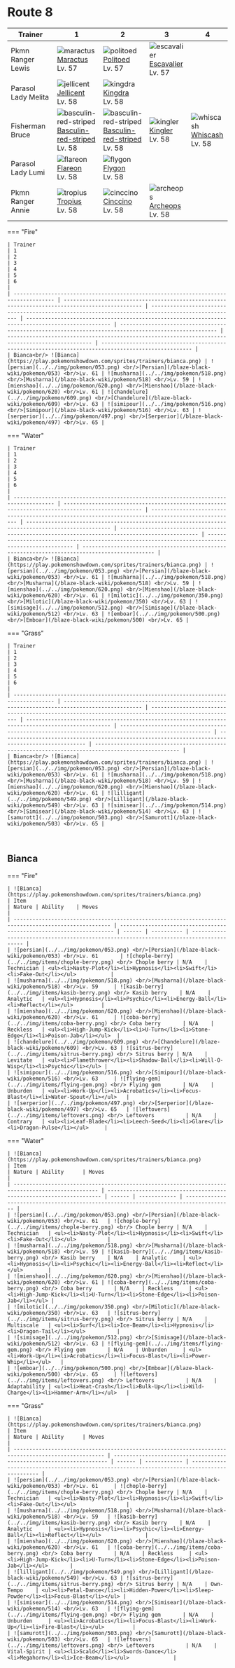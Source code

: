 # Route 8

| Trainer             | 1                                                                                                                         | 2                                                                                                                         | 3                                                                                                     | 4                                                                                                 |
| ------------------- | ------------------------------------------------------------------------------------------------------------------------- | ------------------------------------------------------------------------------------------------------------------------- | ----------------------------------------------------------------------------------------------------- | ------------------------------------------------------------------------------------------------- |
| Pkmn Ranger Lewis   | ![maractus](../../img/pokemon/556.png) <br/>[Maractus](/blaze-black-wiki/pokemon/556) <br/>Lv. 57                         | ![politoed](../../img/pokemon/186.png) <br/>[Politoed](/blaze-black-wiki/pokemon/186) <br/>Lv. 57                         | ![escavalier](../../img/pokemon/589.png) <br/>[Escavalier](/blaze-black-wiki/pokemon/589) <br/>Lv. 57 |
| Parasol Lady Melita | ![jellicent](../../img/pokemon/593.png) <br/>[Jellicent](/blaze-black-wiki/pokemon/593) <br/>Lv. 58                       | ![kingdra](../../img/pokemon/230.png) <br/>[Kingdra](/blaze-black-wiki/pokemon/230) <br/>Lv. 58                           |
| Fisherman Bruce     | ![basculin-red-striped](../../img/pokemon/550.png) <br/>[Basculin-red-striped](/blaze-black-wiki/pokemon/550) <br/>Lv. 58 | ![basculin-red-striped](../../img/pokemon/550.png) <br/>[Basculin-red-striped](/blaze-black-wiki/pokemon/550) <br/>Lv. 58 | ![kingler](../../img/pokemon/099.png) <br/>[Kingler](/blaze-black-wiki/pokemon/099) <br/>Lv. 58       | ![whiscash](../../img/pokemon/340.png) <br/>[Whiscash](/blaze-black-wiki/pokemon/340) <br/>Lv. 58 |
| Parasol Lady Lumi   | ![flareon](../../img/pokemon/136.png) <br/>[Flareon](/blaze-black-wiki/pokemon/136) <br/>Lv. 58                           | ![flygon](../../img/pokemon/330.png) <br/>[Flygon](/blaze-black-wiki/pokemon/330) <br/>Lv. 58                             |
| Pkmn Ranger Annie   | ![tropius](../../img/pokemon/357.png) <br/>[Tropius](/blaze-black-wiki/pokemon/357) <br/>Lv. 58                           | ![cinccino](../../img/pokemon/573.png) <br/>[Cinccino](/blaze-black-wiki/pokemon/573) <br/>Lv. 58                         | ![archeops](../../img/pokemon/567.png) <br/>[Archeops](/blaze-black-wiki/pokemon/567) <br/>Lv. 58     |

=== "Fire"

    | Trainer                                                                             | 1                                                                                               | 2                                                                                                 | 3                                                                                                 | 4                                                                                                     | 5                                                                                                 | 6                                                                                                   |
    | ----------------------------------------------------------------------------------- | ----------------------------------------------------------------------------------------------- | ------------------------------------------------------------------------------------------------- | ------------------------------------------------------------------------------------------------- | ----------------------------------------------------------------------------------------------------- | ------------------------------------------------------------------------------------------------- | --------------------------------------------------------------------------------------------------- |
    | Bianca<br/> ![Bianca](https://play.pokemonshowdown.com/sprites/trainers/bianca.png) | ![persian](../../img/pokemon/053.png) <br/>[Persian](/blaze-black-wiki/pokemon/053) <br/>Lv. 61 | ![musharna](../../img/pokemon/518.png) <br/>[Musharna](/blaze-black-wiki/pokemon/518) <br/>Lv. 59 | ![mienshao](../../img/pokemon/620.png) <br/>[Mienshao](/blaze-black-wiki/pokemon/620) <br/>Lv. 61 | ![chandelure](../../img/pokemon/609.png) <br/>[Chandelure](/blaze-black-wiki/pokemon/609) <br/>Lv. 63 | ![simipour](../../img/pokemon/516.png) <br/>[Simipour](/blaze-black-wiki/pokemon/516) <br/>Lv. 63 | ![serperior](../../img/pokemon/497.png) <br/>[Serperior](/blaze-black-wiki/pokemon/497) <br/>Lv. 65 |

=== "Water"

    | Trainer                                                                             | 1                                                                                               | 2                                                                                                 | 3                                                                                                 | 4                                                                                               | 5                                                                                                 | 6                                                                                             |
    | ----------------------------------------------------------------------------------- | ----------------------------------------------------------------------------------------------- | ------------------------------------------------------------------------------------------------- | ------------------------------------------------------------------------------------------------- | ----------------------------------------------------------------------------------------------- | ------------------------------------------------------------------------------------------------- | --------------------------------------------------------------------------------------------- |
    | Bianca<br/> ![Bianca](https://play.pokemonshowdown.com/sprites/trainers/bianca.png) | ![persian](../../img/pokemon/053.png) <br/>[Persian](/blaze-black-wiki/pokemon/053) <br/>Lv. 61 | ![musharna](../../img/pokemon/518.png) <br/>[Musharna](/blaze-black-wiki/pokemon/518) <br/>Lv. 59 | ![mienshao](../../img/pokemon/620.png) <br/>[Mienshao](/blaze-black-wiki/pokemon/620) <br/>Lv. 61 | ![milotic](../../img/pokemon/350.png) <br/>[Milotic](/blaze-black-wiki/pokemon/350) <br/>Lv. 63 | ![simisage](../../img/pokemon/512.png) <br/>[Simisage](/blaze-black-wiki/pokemon/512) <br/>Lv. 63 | ![emboar](../../img/pokemon/500.png) <br/>[Emboar](/blaze-black-wiki/pokemon/500) <br/>Lv. 65 |

=== "Grass"

    | Trainer                                                                             | 1                                                                                               | 2                                                                                                 | 3                                                                                                 | 4                                                                                                   | 5                                                                                                 | 6                                                                                                 |
    | ----------------------------------------------------------------------------------- | ----------------------------------------------------------------------------------------------- | ------------------------------------------------------------------------------------------------- | ------------------------------------------------------------------------------------------------- | --------------------------------------------------------------------------------------------------- | ------------------------------------------------------------------------------------------------- | ------------------------------------------------------------------------------------------------- |
    | Bianca<br/> ![Bianca](https://play.pokemonshowdown.com/sprites/trainers/bianca.png) | ![persian](../../img/pokemon/053.png) <br/>[Persian](/blaze-black-wiki/pokemon/053) <br/>Lv. 61 | ![musharna](../../img/pokemon/518.png) <br/>[Musharna](/blaze-black-wiki/pokemon/518) <br/>Lv. 59 | ![mienshao](../../img/pokemon/620.png) <br/>[Mienshao](/blaze-black-wiki/pokemon/620) <br/>Lv. 61 | ![lilligant](../../img/pokemon/549.png) <br/>[Lilligant](/blaze-black-wiki/pokemon/549) <br/>Lv. 63 | ![simisear](../../img/pokemon/514.png) <br/>[Simisear](/blaze-black-wiki/pokemon/514) <br/>Lv. 63 | ![samurott](../../img/pokemon/503.png) <br/>[Samurott](/blaze-black-wiki/pokemon/503) <br/>Lv. 65 |

<br/>

## Bianca

=== "Fire"

    | ![Bianca](https://play.pokemonshowdown.com/sprites/trainers/bianca.png)                               | Item                                                                 | Nature | Ability    | Moves                                                                                  |
    | ----------------------------------------------------------------------------------------------------- | -------------------------------------------------------------------- | ------ | ---------- | -------------------------------------------------------------------------------------- |
    | ![persian](../../img/pokemon/053.png) <br/>[Persian](/blaze-black-wiki/pokemon/053) <br/>Lv. 61       | ![chople-berry](../../img/items/chople-berry.png) <br/> Chople berry | N/A    | Technician | <ul><li>Nasty-Plot</li><li>Hypnosis</li><li>Swift</li><li>Fake-Out</li></ul>           |
    | ![musharna](../../img/pokemon/518.png) <br/>[Musharna](/blaze-black-wiki/pokemon/518) <br/>Lv. 59     | ![kasib-berry](../../img/items/kasib-berry.png) <br/> Kasib berry    | N/A    | Analytic   | <ul><li>Hypnosis</li><li>Psychic</li><li>Energy-Ball</li><li>Reflect</li></ul>         |
    | ![mienshao](../../img/pokemon/620.png) <br/>[Mienshao](/blaze-black-wiki/pokemon/620) <br/>Lv. 61     | ![coba-berry](../../img/items/coba-berry.png) <br/> Coba berry       | N/A    | Reckless   | <ul><li>High-Jump-Kick</li><li>U-Turn</li><li>Stone-Edge</li><li>Poison-Jab</li></ul>  |
    | ![chandelure](../../img/pokemon/609.png) <br/>[Chandelure](/blaze-black-wiki/pokemon/609) <br/>Lv. 63 | ![sitrus-berry](../../img/items/sitrus-berry.png) <br/> Sitrus berry | N/A    | Levitate   | <ul><li>Flamethrower</li><li>Shadow-Ball</li><li>Will-O-Wisp</li><li>Psychic</li></ul> |
    | ![simipour](../../img/pokemon/516.png) <br/>[Simipour](/blaze-black-wiki/pokemon/516) <br/>Lv. 63     | ![flying-gem](../../img/items/flying-gem.png) <br/> Flying gem       | N/A    | Unburden   | <ul><li>Work-Up</li><li>Acrobatics</li><li>Focus-Blast</li><li>Water-Spout</li></ul>   |
    | ![serperior](../../img/pokemon/497.png) <br/>[Serperior](/blaze-black-wiki/pokemon/497) <br/>Lv. 65   | ![leftovers](../../img/items/leftovers.png) <br/> Leftovers          | N/A    | Contrary   | <ul><li>Leaf-Blade</li><li>Leech-Seed</li><li>Glare</li><li>Dragon-Pulse</li></ul>     |

=== "Water"

    | ![Bianca](https://play.pokemonshowdown.com/sprites/trainers/bianca.png)                           | Item                                                                 | Nature | Ability      | Moves                                                                                 |
    | ------------------------------------------------------------------------------------------------- | -------------------------------------------------------------------- | ------ | ------------ | ------------------------------------------------------------------------------------- |
    | ![persian](../../img/pokemon/053.png) <br/>[Persian](/blaze-black-wiki/pokemon/053) <br/>Lv. 61   | ![chople-berry](../../img/items/chople-berry.png) <br/> Chople berry | N/A    | Technician   | <ul><li>Nasty-Plot</li><li>Hypnosis</li><li>Swift</li><li>Fake-Out</li></ul>          |
    | ![musharna](../../img/pokemon/518.png) <br/>[Musharna](/blaze-black-wiki/pokemon/518) <br/>Lv. 59 | ![kasib-berry](../../img/items/kasib-berry.png) <br/> Kasib berry    | N/A    | Analytic     | <ul><li>Hypnosis</li><li>Psychic</li><li>Energy-Ball</li><li>Reflect</li></ul>        |
    | ![mienshao](../../img/pokemon/620.png) <br/>[Mienshao](/blaze-black-wiki/pokemon/620) <br/>Lv. 61 | ![coba-berry](../../img/items/coba-berry.png) <br/> Coba berry       | N/A    | Reckless     | <ul><li>High-Jump-Kick</li><li>U-Turn</li><li>Stone-Edge</li><li>Poison-Jab</li></ul> |
    | ![milotic](../../img/pokemon/350.png) <br/>[Milotic](/blaze-black-wiki/pokemon/350) <br/>Lv. 63   | ![sitrus-berry](../../img/items/sitrus-berry.png) <br/> Sitrus berry | N/A    | Multiscale   | <ul><li>Surf</li><li>Ice-Beam</li><li>Hypnosis</li><li>Dragon-Tail</li></ul>          |
    | ![simisage](../../img/pokemon/512.png) <br/>[Simisage](/blaze-black-wiki/pokemon/512) <br/>Lv. 63 | ![flying-gem](../../img/items/flying-gem.png) <br/> Flying gem       | N/A    | Unburden     | <ul><li>Work-Up</li><li>Acrobatics</li><li>Focus-Blast</li><li>Power-Whip</li></ul>   |
    | ![emboar](../../img/pokemon/500.png) <br/>[Emboar](/blaze-black-wiki/pokemon/500) <br/>Lv. 65     | ![leftovers](../../img/items/leftovers.png) <br/> Leftovers          | N/A    | Adaptability | <ul><li>Heat-Crash</li><li>Bulk-Up</li><li>Wild-Charge</li><li>Hammer-Arm</li></ul>   |

=== "Grass"

    | ![Bianca](https://play.pokemonshowdown.com/sprites/trainers/bianca.png)                             | Item                                                                 | Nature | Ability      | Moves                                                                                       |
    | --------------------------------------------------------------------------------------------------- | -------------------------------------------------------------------- | ------ | ------------ | ------------------------------------------------------------------------------------------- |
    | ![persian](../../img/pokemon/053.png) <br/>[Persian](/blaze-black-wiki/pokemon/053) <br/>Lv. 61     | ![chople-berry](../../img/items/chople-berry.png) <br/> Chople berry | N/A    | Technician   | <ul><li>Nasty-Plot</li><li>Hypnosis</li><li>Swift</li><li>Fake-Out</li></ul>                |
    | ![musharna](../../img/pokemon/518.png) <br/>[Musharna](/blaze-black-wiki/pokemon/518) <br/>Lv. 59   | ![kasib-berry](../../img/items/kasib-berry.png) <br/> Kasib berry    | N/A    | Analytic     | <ul><li>Hypnosis</li><li>Psychic</li><li>Energy-Ball</li><li>Reflect</li></ul>              |
    | ![mienshao](../../img/pokemon/620.png) <br/>[Mienshao](/blaze-black-wiki/pokemon/620) <br/>Lv. 61   | ![coba-berry](../../img/items/coba-berry.png) <br/> Coba berry       | N/A    | Reckless     | <ul><li>High-Jump-Kick</li><li>U-Turn</li><li>Stone-Edge</li><li>Poison-Jab</li></ul>       |
    | ![lilligant](../../img/pokemon/549.png) <br/>[Lilligant](/blaze-black-wiki/pokemon/549) <br/>Lv. 63 | ![sitrus-berry](../../img/items/sitrus-berry.png) <br/> Sitrus berry | N/A    | Own-Tempo    | <ul><li>Petal-Dance</li><li>Hidden-Power</li><li>Sleep-Powder</li><li>Focus-Blast</li></ul> |
    | ![simisear](../../img/pokemon/514.png) <br/>[Simisear](/blaze-black-wiki/pokemon/514) <br/>Lv. 63   | ![flying-gem](../../img/items/flying-gem.png) <br/> Flying gem       | N/A    | Unburden     | <ul><li>Acrobatics</li><li>Focus-Blast</li><li>Work-Up</li><li>Fire-Blast</li></ul>         |
    | ![samurott](../../img/pokemon/503.png) <br/>[Samurott](/blaze-black-wiki/pokemon/503) <br/>Lv. 65   | ![leftovers](../../img/items/leftovers.png) <br/> Leftovers          | N/A    | Vital-Spirit | <ul><li>Scald</li><li>Swords-Dance</li><li>Megahorn</li><li>Ice-Beam</li></ul>              |